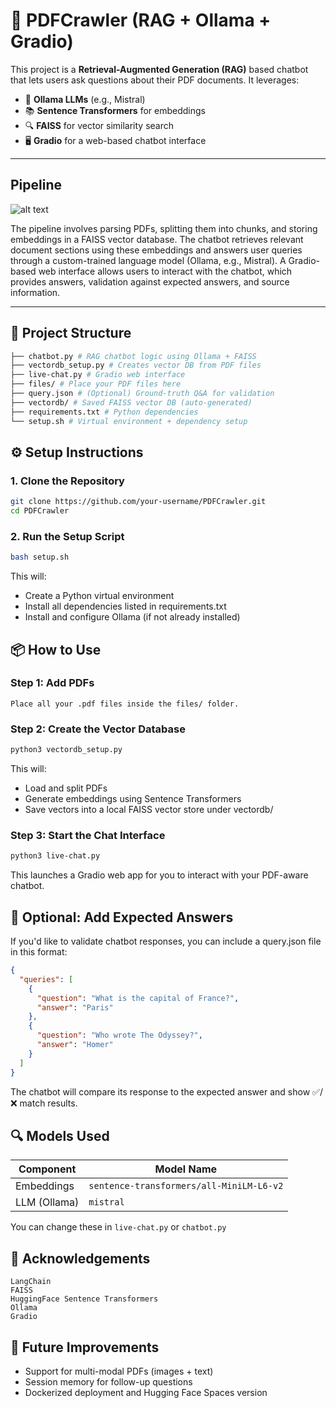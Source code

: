 # 💬 PDFCrawler (RAG + Ollama + Gradio)

This project is a **Retrieval-Augmented Generation (RAG)** based chatbot that lets users ask questions about their PDF documents. It leverages:

- 🧠 **Ollama LLMs** (e.g., Mistral)
- 📚 **Sentence Transformers** for embeddings
- 🔍 **FAISS** for vector similarity search
- 🖥️ **Gradio** for a web-based chatbot interface

---

## Pipeline 
![alt text](https://miro.medium.com/v2/resize:fit:1400/format:webp/0*KRJtcCOw3buwG6xV.png)

The pipeline involves parsing PDFs, splitting them into chunks, and storing embeddings in a FAISS vector database. The chatbot retrieves relevant document sections using these embeddings and answers user queries through a custom-trained language model (Ollama, e.g., Mistral). A Gradio-based web interface allows users to interact with the chatbot, which provides answers, validation against expected answers, and source information.

---

## 📁 Project Structure
```bash
├── chatbot.py # RAG chatbot logic using Ollama + FAISS
├── vectordb_setup.py # Creates vector DB from PDF files
├── live-chat.py # Gradio web interface
├── files/ # Place your PDF files here
├── query.json # (Optional) Ground-truth Q&A for validation
├── vectordb/ # Saved FAISS vector DB (auto-generated)
├── requirements.txt # Python dependencies
└── setup.sh # Virtual environment + dependency setup
```

## ⚙️ Setup Instructions

### 1. Clone the Repository

```bash
git clone https://github.com/your-username/PDFCrawler.git
cd PDFCrawler
```

### 2. Run the Setup Script
```bash
bash setup.sh
```

This will:
* Create a Python virtual environment
* Install all dependencies listed in requirements.txt
* Install and configure Ollama (if not already installed)

## 📦 How to Use
### Step 1: Add PDFs
    Place all your .pdf files inside the files/ folder.

### Step 2: Create the Vector Database
```bash
python3 vectordb_setup.py
```

This will:
* Load and split PDFs
* Generate embeddings using Sentence Transformers
* Save vectors into a local FAISS vector store under vectordb/

### Step 3: Start the Chat Interface
```bash
python3 live-chat.py
```
This launches a Gradio web app for you to interact with your PDF-aware chatbot.


## 🧪 Optional: Add Expected Answers
If you'd like to validate chatbot responses, you can include a query.json file in this format:

```json
{
  "queries": [
    {
      "question": "What is the capital of France?",
      "answer": "Paris"
    },
    {
      "question": "Who wrote The Odyssey?",
      "answer": "Homer"
    }
  ]
}
```
The chatbot will compare its response to the expected answer and show ✅/❌ match results.



## 🔍 Models Used

| Component    | Model Name                               |
| ------------ | ---------------------------------------- |
| Embeddings   | `sentence-transformers/all-MiniLM-L6-v2` |
| LLM (Ollama) | `mistral`                                |

You can change these in `live-chat.py` or `chatbot.py`

## 🙌 Acknowledgements
    LangChain
    FAISS
    HuggingFace Sentence Transformers
    Ollama
    Gradio

## 🚀 Future Improvements
- Support for multi-modal PDFs (images + text)
- Session memory for follow-up questions
- Dockerized deployment and Hugging Face Spaces version